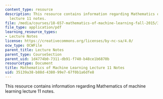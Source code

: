 ```yaml
---
content_type: resource
description: This resource contains information regarding Mathematics of machine learning
  lecture 11 notes.
file: /media/courses/18-657-mathematics-of-machine-learning-fall-2015/35139a38b88d438099e767f0b1a6dfe8_MIT18_657F15_L11.pdf
file_type: application/pdf
learning_resource_types:
- Lecture Notes
license: https://creativecommons.org/licenses/by-nc-sa/4.0/
ocw_type: OCWFile
parent_title: Lecture Notes
parent_type: CourseSection
parent_uid: 1d4774b0-7311-db91-f740-b48ce1b6870b
resourcetype: Document
title: Mathematics of Machine Learning Lecture 11 Notes
uid: 35139a38-b88d-4380-99e7-67f0b1a6dfe8
---
```

This resource contains information regarding Mathematics of machine learning lecture 11 notes.